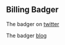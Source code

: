 ## Billing Badger

The badger on [twitter](https://twitter.com/BillingBadger)

The badger [blog](http://gordon.byers.me/)
